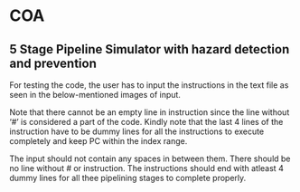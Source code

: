 # COA
## 5 Stage Pipeline Simulator with hazard detection and prevention
For testing the code, the user has to input the instructions in the text file as seen in the below-mentioned images of input. 

Note that there cannot be an empty line in instruction since the line without ‘#’ is considered a part of the code. Kindly note that the last 4 lines of the instruction have to be dummy lines for all the instructions to execute completely and keep PC within the index range.

The input should not contain any spaces in between them.
There should be no line without # or instruction.
The instructions should end with atleast 4 dummy lines for all thee pipelining stages to complete properly.
